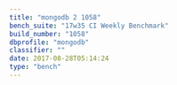 ```yaml
---
title: "mongodb 2 1058"
bench_suite: "17w35 CI Weekly Benchmark"
build_number: "1058"
dbprofile: "mongodb"
classifier: ""
date: 2017-08-28T05:14:24
type: "bench"
---
```


